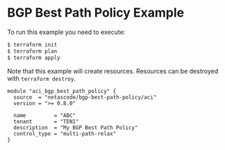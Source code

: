 <!-- BEGIN_TF_DOCS -->
# BGP Best Path Policy Example

To run this example you need to execute:

```bash
$ terraform init
$ terraform plan
$ terraform apply
```

Note that this example will create resources. Resources can be destroyed with `terraform destroy`.

```hcl
module "aci_bgp_best_path_policy" {
  source  = "netascode/bgp-best-path-policy/aci"
  version = ">= 0.8.0"

  name         = "ABC"
  tenant       = "TEN1"
  description  = "My BGP Best Path Policy"
  control_type = "multi-path-relax"
}
```
<!-- END_TF_DOCS -->